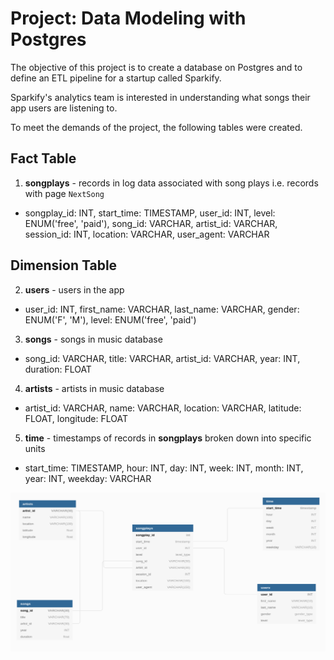 # Project: Data Modeling with Postgres

The objective of this project is to create a database on Postgres and to define an ETL pipeline for a startup called Sparkify.

Sparkify's analytics team is interested in understanding what songs their app users are listening to.

To meet the demands of the project, the following tables were created.

## Fact Table
1. **songplays** - records in log data associated with song plays i.e. records with page `NextSong`
- songplay_id: INT, start_time: TIMESTAMP, user_id: INT, level: ENUM('free', 'paid'), song_id: VARCHAR, artist_id: VARCHAR, session_id: INT, location: VARCHAR, user_agent: VARCHAR

## Dimension Table
2. **users** - users in the app
- user_id: INT, first_name: VARCHAR, last_name: VARCHAR, gender: ENUM('F', 'M'), level: ENUM('free', 'paid')

3. **songs** - songs in music database
- song_id: VARCHAR, title: VARCHAR, artist_id: VARCHAR, year: INT, duration: FLOAT

4. **artists** - artists in music database
- artist_id: VARCHAR, name: VARCHAR, location: VARCHAR, latitude: FLOAT, longitude: FLOAT

5. **time** - timestamps of records in **songplays** broken down into specific units
- start_time: TIMESTAMP, hour: INT, day: INT, week: INT, month: INT, year: INT, weekday: VARCHAR

![](img/schema.png)
